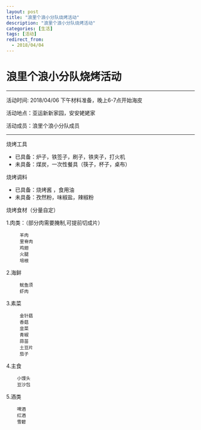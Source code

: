```yaml
---
layout: post
title: "浪里个浪小分队烧烤活动"
description: "浪里个浪小分队烧烤活动"
categories: [生活]
tags: [活动]
redirect_from:
  - 2018/04/04
---
```


# 浪里个浪小分队烧烤活动
----------
活动时间: 2018/04/06 下午材料准备，晚上6-7点开始海皮

活动地点：亚运新新家园，安安姥姥家

活动成员：浪里个浪小分队成员

----
烧烤工具

- 已具备：炉子，铁签子，刷子，铁夹子，打火机
- 未具备：煤炭，一次性餐具（筷子，杯子，桌布）


烧烤调料

- 已具备：烧烤酱 ，食用油
- 未具备：孜然粉，味椒盐，辣椒粉

烧烤食材（分量自定）

1.肉类：（部分肉需要腌制,可提前切成片）     
 >
         羊肉
         里脊肉
         鸡翅 
         火腿
         培根

2.海鲜
>
         鱿鱼须
         虾肉   

3.素菜
>
         金针菇
         香菇
         韭菜
         青椒
         蒜苗  
         土豆片
         茄子

4.主食
>       
        小馒头
        豆沙包   

5.酒类
>       
        啤酒
        红酒
        雪碧   

          
         

         
          


